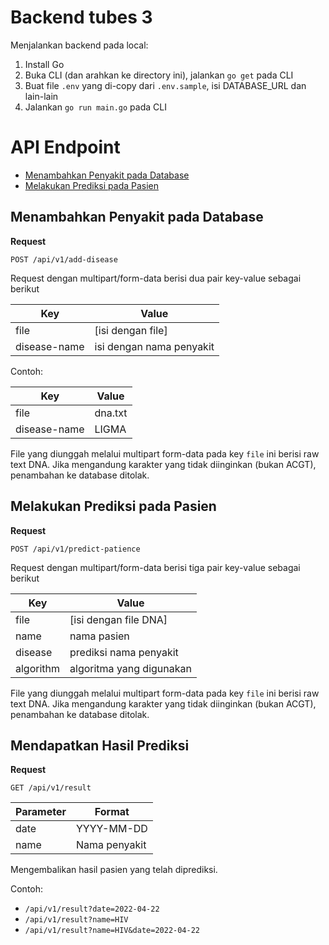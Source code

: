 # Backend tubes 3

Menjalankan backend pada local:

1. Install Go
2. Buka CLI (dan arahkan ke directory ini), jalankan `go get` pada CLI
3. Buat file `.env` yang di-copy dari `.env.sample`, isi DATABASE_URL dan lain-lain
4. Jalankan `go run main.go` pada CLI

# API Endpoint

- [Menambahkan Penyakit pada Database](#menambahkan-penyakit-pada-database)
- [Melakukan Prediksi pada Pasien](#melakukan-prediksi-pada-pasien)

## Menambahkan Penyakit pada Database

**Request**

`POST /api/v1/add-disease`

Request dengan multipart/form-data berisi dua pair key-value sebagai berikut

| Key          | Value                    |
| ------------ | ------------------------ |
| file         | [isi dengan file]        |
| disease-name | isi dengan nama penyakit |

Contoh:

| Key          | Value   |
| ------------ | ------- |
| file         | dna.txt |
| disease-name | LIGMA   |

File yang diunggah melalui multipart form-data pada key `file` ini berisi raw text DNA. Jika mengandung karakter yang tidak diinginkan (bukan ACGT), penambahan ke database ditolak.

## Melakukan Prediksi pada Pasien

**Request**

`POST /api/v1/predict-patience`

Request dengan multipart/form-data berisi tiga pair key-value sebagai berikut

| Key       | Value                    |
| --------- | ------------------------ |
| file      | [isi dengan file DNA]    |
| name      | nama pasien              |
| disease   | prediksi nama penyakit   |
| algorithm | algoritma yang digunakan |

File yang diunggah melalui multipart form-data pada key `file` ini berisi raw text DNA. Jika mengandung karakter yang tidak diinginkan (bukan ACGT), penambahan ke database ditolak.

## Mendapatkan Hasil Prediksi

**Request**

`GET /api/v1/result`

| Parameter | Format        |
| --------- | ------------- |
| date      | YYYY-MM-DD    |
| name      | Nama penyakit |

Mengembalikan hasil pasien yang telah diprediksi.

Contoh:

- `/api/v1/result?date=2022-04-22`
- `/api/v1/result?name=HIV`
- `/api/v1/result?name=HIV&date=2022-04-22`
